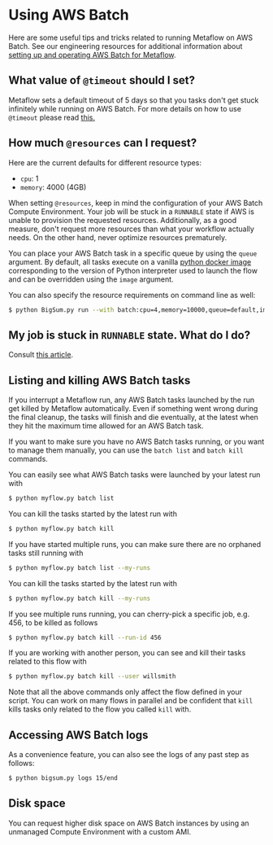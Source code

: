 
# Using AWS Batch

Here are some useful tips and tricks related to running Metaflow on AWS Batch. See our engineering resources for additional information about [setting up and operating AWS Batch for Metaflow](https://outerbounds.com/docs/engineering-welcome/).

## What value of `@timeout` should I set?

Metaflow sets a default timeout of 5 days so that you tasks don't get stuck infinitely while running on AWS Batch. For more details on how to use `@timeout` please read [this.](../failures.md#timing-out-with-the-timeout-decorator)

## How much `@resources` can I request?

Here are the current defaults for different resource types:

* `cpu`: 1
* `memory`: 4000 \(4GB\)

When setting `@resources`, keep in mind the configuration of your AWS Batch Compute Environment. Your job will be stuck in a `RUNNABLE` state if AWS is unable to provision the requested resources. Additionally, as a good measure, don't request more resources than what your workflow actually needs. On the other hand, never optimize resources prematurely.

You can place your AWS Batch task in a specific queue by using the `queue` argument. By default, all tasks execute on a vanilla [python docker image](https://hub.docker.com/_/python/) corresponding to the version of Python interpreter used to launch the flow and can be overridden using the `image` argument.

You can also specify the resource requirements on command line as well:

```bash
$ python BigSum.py run --with batch:cpu=4,memory=10000,queue=default,image=ubuntu:latest
```

## My job is stuck in `RUNNABLE` state. What do I do?

Consult [this article](https://docs.aws.amazon.com/batch/latest/userguide/troubleshooting.html#job_stuck_in_runnable).

## Listing and killing AWS Batch tasks

If you interrupt a Metaflow run, any AWS Batch tasks launched by the run get killed by Metaflow automatically. Even if something went wrong during the final cleanup, the tasks will finish and die eventually, at the latest when they hit the maximum time allowed for an AWS Batch task.

If you want to make sure you have no AWS Batch tasks running, or you want to manage them manually, you can use the `batch list` and `batch kill` commands.

You can easily see what AWS Batch tasks were launched by your latest run with

```bash
$ python myflow.py batch list
```

You can kill the tasks started by the latest run with

```bash
$ python myflow.py batch kill
```

If you have started multiple runs, you can make sure there are no orphaned tasks still running with

```bash
$ python myflow.py batch list --my-runs
```

You can kill the tasks started by the latest run with

```bash
$ python myflow.py batch kill --my-runs
```

If you see multiple runs running, you can cherry-pick a specific job, e.g. 456, to be killed as follows

```bash
$ python myflow.py batch kill --run-id 456
```

If you are working with another person, you can see and kill their tasks related to this flow with

```bash
$ python myflow.py batch kill --user willsmith
```

Note that all the above commands only affect the flow defined in your script. You can work on many flows in parallel and be confident that `kill` kills tasks only related to the flow you called `kill` with. 

## Accessing AWS Batch logs

As a convenience feature, you can also see the logs of any past step as follows:

```bash
$ python bigsum.py logs 15/end
```


## Disk space

You can request higher disk space on AWS Batch instances by using an unmanaged Compute Environment with a custom AMI.